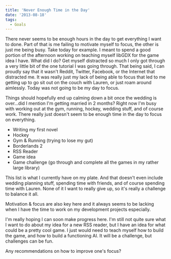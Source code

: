 ```yaml
---
title: 'Never Enough Time in the Day'
date: '2013-08-18'
tags:
  - Goals
---
```


There never seems to be enough hours in the day to get everything I want to done. Part of that is me failing to motivate myself to focus, the other is just me being busy. Take today for example. I meant to spend a good portion of the afternoon working on teaching myself libGDX for the game idea I have. What did I do? Get myself distracted so much I only got through a very little bit of the one tutorial I was going through. That being said, I can proudly say that it wasn't Reddit, Twitter, Facebook, or the Internet that distracted me. It was really just my lack of being able to focus that led to me getting up to go sit out on the couch with Lauren, or just roam around aimlessly. Today was not going to be my day to focus.
<!-- excerpt -->
Things should hopefully end up calming down a bit once the wedding is over...did I mention I'm getting married in 2 months? Right now I'm busy with working out at the gym, running, hockey, wedding stuff, and of course work. There really just doesn't seem to be enough time in the day to focus on everything.

-   Writing my first novel
-   Hockey
-   Gym & Running (trying to lose my gut)
-   Borderlands 2
-   RSS Reader
-   Game idea
-   Game challenge (go through and complete all the games in my rather large library)

This list is what I currently have on my plate. And that doesn't even include wedding planning stuff, spending time with friends, and of course spending time with Lauren. None of it I want to really give up, so it's really a challenge to balance it all.

Motivation & focus are also key here and it always seems to be lacking when I have the time to work on my development projects especially.

I'm really hoping I can soon make progress here. I'm still not quite sure what I want to do about my idea for a new RSS reader, but I have an idea for what could be a pretty cool game. I just would need to teach myself how to build the game, and how to build a functioning AI. It will be a challenge, but challenges can be fun.

Any recommendations on how to improve one's focus?
